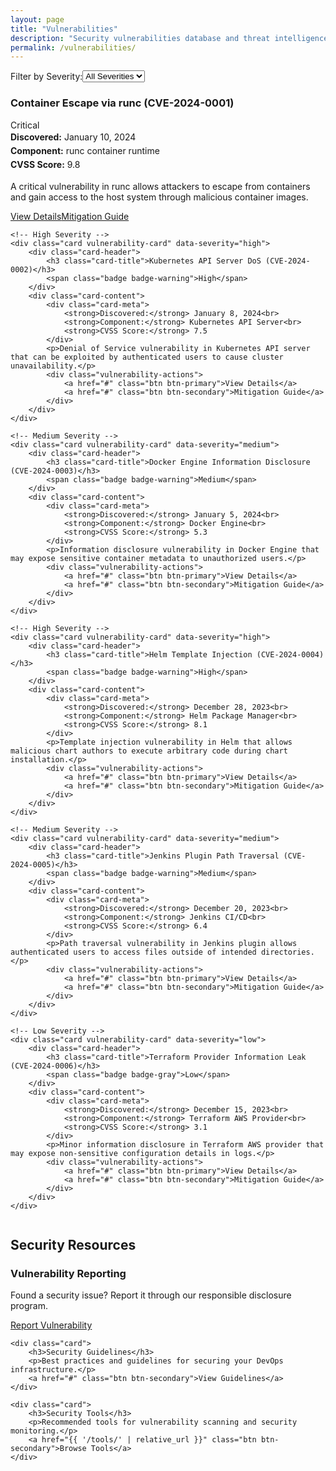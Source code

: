 ```yaml
---
layout: page
title: "Vulnerabilities"
description: "Security vulnerabilities database and threat intelligence for DevOps environments"
permalink: /vulnerabilities/
---
```


<div class="vulnerability-filters">
    <div class="filter-group">
        <label for="severity-filter">Filter by Severity:</label>
        <select id="severity-filter" class="form-input">
            <option value="all">All Severities</option>
            <option value="critical">Critical</option>
            <option value="high">High</option>
            <option value="medium">Medium</option>
            <option value="low">Low</option>
        </select>
    </div>
</div>

<div class="vulnerabilities-grid">
    <!-- Critical Vulnerabilities -->
    <div class="card vulnerability-card" data-severity="critical">
        <div class="card-header">
            <h3 class="card-title">Container Escape via runc (CVE-2024-0001)</h3>
            <span class="badge badge-danger">Critical</span>
        </div>
        <div class="card-content">
            <div class="card-meta">
                <strong>Discovered:</strong> January 10, 2024<br>
                <strong>Component:</strong> runc container runtime<br>
                <strong>CVSS Score:</strong> 9.8
            </div>
            <p>A critical vulnerability in runc allows attackers to escape from containers and gain access to the host system through malicious container images.</p>
            <div class="vulnerability-actions">
                <a href="#" class="btn btn-primary">View Details</a>
                <a href="#" class="btn btn-secondary">Mitigation Guide</a>
            </div>
        </div>
    </div>

    <!-- High Severity -->
    <div class="card vulnerability-card" data-severity="high">
        <div class="card-header">
            <h3 class="card-title">Kubernetes API Server DoS (CVE-2024-0002)</h3>
            <span class="badge badge-warning">High</span>
        </div>
        <div class="card-content">
            <div class="card-meta">
                <strong>Discovered:</strong> January 8, 2024<br>
                <strong>Component:</strong> Kubernetes API Server<br>
                <strong>CVSS Score:</strong> 7.5
            </div>
            <p>Denial of Service vulnerability in Kubernetes API server that can be exploited by authenticated users to cause cluster unavailability.</p>
            <div class="vulnerability-actions">
                <a href="#" class="btn btn-primary">View Details</a>
                <a href="#" class="btn btn-secondary">Mitigation Guide</a>
            </div>
        </div>
    </div>

    <!-- Medium Severity -->
    <div class="card vulnerability-card" data-severity="medium">
        <div class="card-header">
            <h3 class="card-title">Docker Engine Information Disclosure (CVE-2024-0003)</h3>
            <span class="badge badge-warning">Medium</span>
        </div>
        <div class="card-content">
            <div class="card-meta">
                <strong>Discovered:</strong> January 5, 2024<br>
                <strong>Component:</strong> Docker Engine<br>
                <strong>CVSS Score:</strong> 5.3
            </div>
            <p>Information disclosure vulnerability in Docker Engine that may expose sensitive container metadata to unauthorized users.</p>
            <div class="vulnerability-actions">
                <a href="#" class="btn btn-primary">View Details</a>
                <a href="#" class="btn btn-secondary">Mitigation Guide</a>
            </div>
        </div>
    </div>

    <!-- High Severity -->
    <div class="card vulnerability-card" data-severity="high">
        <div class="card-header">
            <h3 class="card-title">Helm Template Injection (CVE-2024-0004)</h3>
            <span class="badge badge-warning">High</span>
        </div>
        <div class="card-content">
            <div class="card-meta">
                <strong>Discovered:</strong> December 28, 2023<br>
                <strong>Component:</strong> Helm Package Manager<br>
                <strong>CVSS Score:</strong> 8.1
            </div>
            <p>Template injection vulnerability in Helm that allows malicious chart authors to execute arbitrary code during chart installation.</p>
            <div class="vulnerability-actions">
                <a href="#" class="btn btn-primary">View Details</a>
                <a href="#" class="btn btn-secondary">Mitigation Guide</a>
            </div>
        </div>
    </div>

    <!-- Medium Severity -->
    <div class="card vulnerability-card" data-severity="medium">
        <div class="card-header">
            <h3 class="card-title">Jenkins Plugin Path Traversal (CVE-2024-0005)</h3>
            <span class="badge badge-warning">Medium</span>
        </div>
        <div class="card-content">
            <div class="card-meta">
                <strong>Discovered:</strong> December 20, 2023<br>
                <strong>Component:</strong> Jenkins CI/CD<br>
                <strong>CVSS Score:</strong> 6.4
            </div>
            <p>Path traversal vulnerability in Jenkins plugin allows authenticated users to access files outside of intended directories.</p>
            <div class="vulnerability-actions">
                <a href="#" class="btn btn-primary">View Details</a>
                <a href="#" class="btn btn-secondary">Mitigation Guide</a>
            </div>
        </div>
    </div>

    <!-- Low Severity -->
    <div class="card vulnerability-card" data-severity="low">
        <div class="card-header">
            <h3 class="card-title">Terraform Provider Information Leak (CVE-2024-0006)</h3>
            <span class="badge badge-gray">Low</span>
        </div>
        <div class="card-content">
            <div class="card-meta">
                <strong>Discovered:</strong> December 15, 2023<br>
                <strong>Component:</strong> Terraform AWS Provider<br>
                <strong>CVSS Score:</strong> 3.1
            </div>
            <p>Minor information disclosure in Terraform AWS provider that may expose non-sensitive configuration details in logs.</p>
            <div class="vulnerability-actions">
                <a href="#" class="btn btn-primary">View Details</a>
                <a href="#" class="btn btn-secondary">Mitigation Guide</a>
            </div>
        </div>
    </div>
</div>

## Security Resources

<div class="grid grid-3">
    <div class="card">
        <h3>Vulnerability Reporting</h3>
        <p>Found a security issue? Report it through our responsible disclosure program.</p>
        <a href="#" class="btn btn-primary">Report Vulnerability</a>
    </div>
    
    <div class="card">
        <h3>Security Guidelines</h3>
        <p>Best practices and guidelines for securing your DevOps infrastructure.</p>
        <a href="#" class="btn btn-secondary">View Guidelines</a>
    </div>
    
    <div class="card">
        <h3>Security Tools</h3>
        <p>Recommended tools for vulnerability scanning and security monitoring.</p>
        <a href="{{ '/tools/' | relative_url }}" class="btn btn-secondary">Browse Tools</a>
    </div>
</div>

<style>
.vulnerability-filters {
    margin-bottom: var(--space-xl);
    padding: var(--space-lg);
    background: var(--gray-50);
    border-radius: 8px;
}

.filter-group {
    display: flex;
    align-items: center;
    gap: var(--space-md);
}

.vulnerabilities-grid {
    display: grid;
    gap: var(--space-lg);
    margin-bottom: var(--space-2xl);
}

.vulnerability-card {
    transition: all 0.2s;
}

.vulnerability-card:hover {
    transform: translateY(-2px);
    box-shadow: 0 4px 12px rgba(0, 0, 0, 0.1);
}

.vulnerability-actions {
    display: flex;
    gap: var(--space-sm);
    margin-top: var(--space-md);
}

.card-meta {
    margin-bottom: var(--space-md);
    font-size: var(--font-size-sm);
    line-height: 1.6;
}

@media (min-width: 768px) {
    .vulnerabilities-grid {
        grid-template-columns: 1fr;
    }
}
</style>

<script>
document.addEventListener('DOMContentLoaded', function() {
    const severityFilter = document.getElementById('severity-filter');
    const vulnerabilityCards = document.querySelectorAll('.vulnerability-card');
    
    severityFilter.addEventListener('change', function() {
        const selectedSeverity = this.value;
        
        vulnerabilityCards.forEach(card => {
            const cardSeverity = card.getAttribute('data-severity');
            
            if (selectedSeverity === 'all' || selectedSeverity === cardSeverity) {
                card.style.display = 'block';
            } else {
                card.style.display = 'none';
            }
        });
    });
});
</script> 